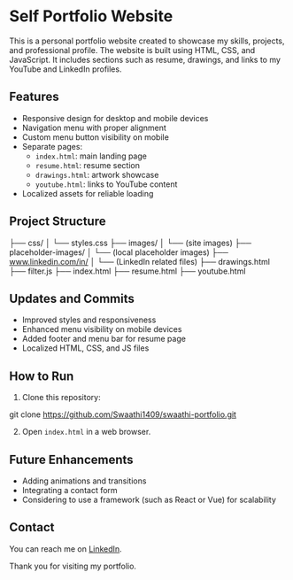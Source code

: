 # Self Portfolio Website

This is a personal portfolio website created to showcase my skills, projects, and professional profile. The website is built using HTML, CSS, and JavaScript. It includes sections such as resume, drawings, and links to my YouTube and LinkedIn profiles.

## Features

- Responsive design for desktop and mobile devices
- Navigation menu with proper alignment
- Custom menu button visibility on mobile
- Separate pages:
  - `index.html`: main landing page
  - `resume.html`: resume section
  - `drawings.html`: artwork showcase
  - `youtube.html`: links to YouTube content
- Localized assets for reliable loading

## Project Structure

├── css/
│ └── styles.css
├── images/
│ └── (site images)
├── placeholder-images/
│ └── (local placeholder images)
├── www.linkedin.com/in/
│ └── (LinkedIn related files)
├── drawings.html
├── filter.js
├── index.html
├── resume.html
├── youtube.html

## Updates and Commits

- Improved styles and responsiveness
- Enhanced menu visibility on mobile devices
- Added footer and menu bar for resume page
- Localized HTML, CSS, and JS files

## How to Run

1. Clone this repository:

git clone https://github.com/Swaathi1409/swaathi-portfolio.git

2. Open `index.html` in a web browser.

## Future Enhancements

- Adding animations and transitions
- Integrating a contact form
- Considering to use a framework (such as React or Vue) for scalability

## Contact

You can reach me on [LinkedIn](https://www.linkedin.com/in/swaathi-b-/).

Thank you for visiting my portfolio.
